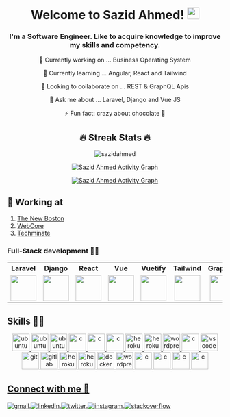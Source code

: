 <h1 align="center">
    Welcome to Sazid Ahmed!
    <img src="https://media.giphy.com/media/hvRJCLFzcasrR4ia7z/giphy.gif" width="28">
  </h1>
  
  <h3 align="center">I'm a Software Engineer. Like to acquire knowledge to improve my skills and competency.
</h3>

<p align="center"> 🔭 Currently working on ... Business Operating System </p>
<p align="center"> 🌱 Currently learning ... Angular, React and Tailwind </p>
<p align="center"> 👯 Looking to collaborate on ... REST & GraphQL Apis </p>
<p align="center"> 💬 Ask me about ... Laravel, Django and Vue JS </p>
<p align="center"> ⚡ Fun fact: crazy about chocolate 🍫 </p>


 <h2 align="center">🔥 Streak Stats 🔥</h2>
  
  <p align="center">
    <img src="http://github-readme-streak-stats.herokuapp.com/?user=sazidahmed&theme=tokyonight" alt="sazidahmed" />
  </p>
  
   <p align="center">
  <a  href="https://github-readme-stats.vercel.app/api?username=sazidahmed&count_private=true&show_icons=true&theme=tokyonight&hide_title=true"><img alt="Sazid Ahmed Activity Graph" src="https://github-readme-stats.vercel.app/api?username=sazidahmed&count_private=true&show_icons=true&theme=tokyonight&hide_title=true" /></a>
  </p>
  
   <p align="center">
  <a href="https://github.com/ashutosh00710/github-readme-activity-graph"><img alt="Sazid Ahmed Activity Graph" src="https://activity-graph.herokuapp.com/graph?username=sazidahmed&theme=react-dark&hide_title=true" /></a>
  </p>

  <h2> 💼 Working at </h2>
      <ol >
           <li><a href="https://www.thenewboston.com">The New Boston</a></li>
           <li><a href="https://www.webcore.xyz">WebCore</a></li>
          <li><a href="https://www.techminate.tk">Techminate</a></li>
      </ol>
  
  ### Full-Stack development 👩‍💻 
  
  <table>
    <tr>
      <th align="center">Laravel</th>
      <th align="center">Django</th>
      <th align="center">React</th>
      <th align="center">Vue</th>
      <th align="center">Vuetify</th>
      <th align="center">Tailwind</th>
      <th align="center">GraphQL</th>
      <th align="center">MySQL</th>
      <th align="center">PostgreSQL</th>
      <th align="center">Firebase</th>
      <th align="center">MongoDB</th>
    </tr>
      <td align="center">
        <img src="https://cdn.icon-icons.com/icons2/2699/PNG/512/laravel_logo_icon_168331.png" height="60">
      </td>
      <td align="center">
        <img src="https://cdn.icon-icons.com/icons2/2107/PNG/512/file_type_django_icon_130645.png" height="60">
      </td>
      <td align="center">
        <img src="https://cdn.icon-icons.com/icons2/2415/PNG/512/react_original_logo_icon_146374.png" height="60">
      </td>
     <td align="center">
        <img src="https://cdn.icon-icons.com/icons2/2107/PNG/512/file_type_vue_icon_130078.png" height="60">
      </td>
     <td align="center">
        <img src="https://cdn.vuetifyjs.com/docs/images/logos/vuetify-logo-dark-atom.svg" height="60">
      </td>
     <td align="center">
        <img src="https://cdn.icon-icons.com/icons2/2107/PNG/512/file_type_tailwind_icon_130128.png" height="60">
      </td>
     <td align="center">
        <img src="https://cdn.icon-icons.com/icons2/2107/PNG/512/file_type_graphql_icon_130564.png" height="60">
     </td>
     <td align="center">
        <img src="https://cdn.icon-icons.com/icons2/1381/PNG/512/mysqlworkbench_93532.png" height="60">
      </td>
     <td align="center">
        <img src="https://cdn.icon-icons.com/icons2/2699/PNG/512/postgresql_logo_icon_170835.png" height="60">
      </td>
     <td align="center">
        <img src="https://cdn.icon-icons.com/icons2/2699/PNG/512/firebase_logo_icon_171157.png" height="60">
      </td>
     <td align="center">
        <img src="https://cdn.icon-icons.com/icons2/2107/PNG/512/file_type_mongo_icon_130383.png" height="60">
      </td>
  </table>
  
  <h2>Skills 👩‍💻</h2>
  
  <p align="center">
    <a href="#"><img src="https://cdn.icon-icons.com/icons2/46/PNG/128/linux_penguin_animal_9362.png" alt="ubuntu" width="40" height="40"/>
    <a href="https://ubuntu.com/"><img src="https://cdn.icon-icons.com/icons2/70/PNG/512/ubuntu_14143.png" alt="ubuntu" width="40" height="40"/>
    <a href="https://ubuntu.com/"><img src="https://cdn.icon-icons.com/icons2/2108/PNG/512/centos_icon_130972.png" alt="ubuntu" width="40" height="40"/>
    <a href="https://www.learn-c.org"><img src="https://github.com/keikomori/icons-badges/blob/master/icons/C/c.svg" alt="c" width="40" height="40"/>
    <a href="https://www.learn-c.org"><img src="https://cdn.icon-icons.com/icons2/112/PNG/512/python_18894.png" alt="c" width="40" height="40"/>
    <a href="https://www.learn-c.org"><img src="https://cdn.icon-icons.com/icons2/2107/PNG/512/file_type_php_icon_130266.png" alt="c" width="40" height="40"/>
    <a href="https://www.microsoft.com/pt-br/windows/"><img src="https://cdn.icon-icons.com/icons2/2107/PNG/512/file_type_html_icon_130541.png" alt="heroku" width="40" height="40"/>
    <a href="https://www.microsoft.com/pt-br/windows/"><img src="https://cdn.icon-icons.com/icons2/2107/PNG/512/file_type_css_icon_130661.png" alt="heroku" width="40" height="40"/>
    <a href="https://br.wordpress.org/"><img src="https://cdn.icon-icons.com/icons2/2107/PNG/512/file_type_scss_icon_130177.png" alt="wordpress" width="40" height="40"/>
    <a href="https://www.learn-c.org"><img src="https://cdn.icon-icons.com/icons2/2108/PNG/512/javascript_icon_130900.png" alt="c" width="40" height="40"/>
    <a href="https://code.visualstudio.com"><img src="https://cdn.icon-icons.com/icons2/2107/PNG/512/file_type_vscode_icon_130084.png" alt="vscode" width="40" height="40"/>
    <a href="https://git-scm.com/"><img src="https://cdn.icon-icons.com/icons2/2107/PNG/512/file_type_git_icon_130581.png" alt="git" width="40" height="40"/>
    <a href="https://gitlab.com/"><img src="https://cdn.icon-icons.com/icons2/2107/PNG/512/file_type_gitlab_icon_130579.png" alt="gitlab" width="40" height="40"/>
    <a href="https://www.microsoft.com/pt-br/windows/"><img src="https://cdn.icon-icons.com/icons2/2108/PNG/512/heroku_icon_130912.png" alt="heroku" width="40" height="40"/>
    <a href="https://www.microsoft.com/pt-br/windows/"><img src="https://cdn.icon-icons.com/icons2/2107/PNG/512/file_type_netlify_icon_130354.png" alt="heroku" width="40" height="40"/>
    <a href="https://www.docker.com/"><img src="https://cdn.icon-icons.com/icons2/2415/PNG/512/docker_original_logo_icon_146556.png" alt="docker" width="40" height="40"/>
    <a href="https://br.wordpress.org/"><img src="https://cdn.icon-icons.com/icons2/673/PNG/512/wordpress_icon-icons.com_60472.png" alt="wordpress" width="40" height="40"/>
    <a href="https://www.learn-c.org"><img src="https://cdn.icon-icons.com/icons2/2429/PNG/512/figma_logo_icon_147289.png" alt="c" width="40" height="40"/>
    <a href="https://www.learn-c.org"><img src="https://cdn.icon-icons.com/icons2/2699/PNG/512/webflow_logo_icon_169218.png" alt="c" width="40" height="40"/>
    <a href="https://www.learn-c.org"><img src="https://cdn.icon-icons.com/icons2/2107/PNG/512/file_type_photoshop_icon_130268.png" alt="c" width="40" height="40"/>
    <a href="https://www.learn-c.org"><img src="https://cdn.icon-icons.com/icons2/1088/PNG/512/1485282149-adobe-premiere-pro-cc-creative-cloud_78301.png" alt="c" width="40" height="40"/>
  </p>
        
   <h2>Connect with me 📱</h2>
  
  <p >
    <a href="mailto:sazidahmed.official@gmail.com">
        <img align="center" src="https://github.com/keikomori/icons-badges/blob/master/badges/Gmail/gmail.svg" alt="gmail" />
    </a>
    <a href="https://www.linkedin.com/in/sazidahmed-codeman/">
      <img align="center" src="https://github.com/keikomori/icons-badges/blob/master/badges/LinkedIn/linkedin.svg" alt="linkedin" />
    </a>
    <a href="https://twitter.com/Sazid_Ahmed_">
      <img align="center" src="https://github.com/keikomori/icons-badges/blob/master/badges/Twitter/twitter.svg" alt="twitter" />
    </a>
    <a href="https://www.instagram.com/sazid_ahmed/">
      <img align="center" src="https://github.com/keikomori/icons-badges/blob/master/badges/Instagram/instagram.svg" alt="instagram" />
    </a>
    <a href="https://stackoverflow.com/users/14216560/sazid-ahmed">
      <img align="center" src="https://github.com/keikomori/icons-badges/blob/master/badges/Stackoverflow/stackoverflow.svg" alt="stackoverflow" />
    </a>
  </p>
  
  <!--
  
  <p align="center"> If you consider buying me a coffee/tea 🥺👉👈 </p>
  <p align="center">
    <a href="https://www.buymeacoffee.com/keikomori" target="_blank"><img src="https://cdn.buymeacoffee.com/buttons/v2/default-red.png" alt="Buy Me A Coffee" width="150" ></a>
  </p>
  
   -->
  
